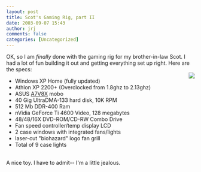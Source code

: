 ```yaml
---
layout: post
title: Scot's Gaming Rig, part II
date: 2003-09-07 15:43
author: jrj
comments: false
categories: [Uncategorized]
---
```

OK, so I am *finally* done with the gaming rig for my brother-in-law Scot. I had a lot of fun building it out and getting everything set up right. Here are the specs:
<br /><img src="http://www.jrj.org/webimage.jpg" align="right" /><ul><li>Windows XP Home (fully updated)
<br /></li><li>Athlon XP 2200+ (Overclocked from 1.8ghz to 2.13ghz)
<br /></li><li>ASUS <a href="http://usa.asus.com/products/mb/socketa/a7v8x-x/overview.htm" target="_blank">A7V8X</a> mobo
<br /></li><li>40 Gig UltraDMA-133 hard disk, 10K RPM
<br /></li><li>512 Mb DDR-400 Ram
<br /></li><li>nVidia GeForce Ti 4600 Video, 128 megabytes
<br /></li><li>48/48/16X DVD-ROM/CD-RW Combo Drive
<br /></li><li>Fan speed controller/temp display LCD
<br /></li><li>2 case windows with integrated fans/lights
<br /></li><li>laser-cut "biohazard" logo fan grill
<br /></li><li>Total of 9 case lights
<br /></li></ul>
<br />A nice toy. I have to admit-- I'm a little jealous.
